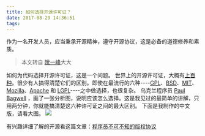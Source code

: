 ```yaml
---
title: 如何选择开源许可证？
date: 2017-08-29 14:36:51
tags:
---
```

作为一名开发人员，应当秉承开源精神，遵守开源协议，这是必备的道德修养和素质。

> 本文转自 [阮一峰](http://www.ruanyifeng.com/)大大

如何为代码选择开源许可证，这是一个问题。
世界上的开源许可证，大概有[上百种](http://www.gnu.org/licenses/license-list.html)。很少有人搞得清楚它们的区别。即使在最流行的六种----[GPL](http://www.gnu.org/licenses/gpl.html)、[BSD](http://en.wikipedia.org/wiki/BSD_licenses)、[MIT](http://en.wikipedia.org/wiki/MIT_License)、[Mozilla](http://www.mozilla.org/MPL/)、[Apache](http://www.apache.org/licenses/LICENSE-2.0) 和 [LGPL](http://www.gnu.org/copyleft/lesser.html)----之中做选择，也很复杂。
乌克兰程序员 [Paul Bagwell](http://pbagwl.com/post/5078147450/description-of-popular-software-licenses) ，画了一张分析图，说明应该怎么选择。这是我见过的最简单的讲解，只用两分钟，你就能搞清楚这六种许可证之间的最大区别。
下面是我制作的中文版，请看大图。
![](http://image.beekka.com/blog/201105/free_software_licenses.png)

有兴趣详细了解的开源看这篇文章：[程序员不可不知的版权协议](http://www.gcssloop.com/tips/choose-license)
